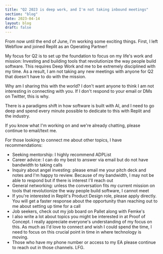 ```yaml
---
title: "Q2 2023 is deep work, and I'm not taking inbound meetings"
section: "blog"
date: 2023-04-14
layout: blog
draft: false
---
```

From now until the end of June, I'm working some exciting things. First, I left Webflow and joined Replit as an Operating Partner!

My focus for Q2 is to set up the foundation to focus on my life's work and mission: Investing and building tools that revolutionize the way people build software. This requires Deep Work and me to be extremely disciplined with my time. As a result, I am not taking any new meetings with anyone for Q2 that doesn't have to do with the mission.

Why am I sharing this with the world? I don't want anyone to think I am not interesting in connecting with you. If I don't respond to your email or DMs on Twitter, this is why.

There is a paradigms shift in how software is built with AI, and I need to go deep and spend every minute possible to dedicate to this with Replit and the industry.

If you know what I'm working on and we're already chatting, please continue to email/text me.

For those looking to connect me about other topics, I have recommendations:

- Seeking mentorship: I highly recommend ADPList
- Career advice: I can do my best to answer via email but do not have bandwidth to taking calls
- Inquiry about angel investing: please email me your pitch deck and notes and I'm happy to review. Because of my bandwidth, I may not be able to respond but if there is interest I'll reach out
- General networking: unless the conversation fits my current mission on tools that revolutionize the way people build software, I cannot meet
- If you're interested in Replit's Product Design role, please apply directly. You will get a faster response about the opportunity than reaching out to me about setting up time for a call
- Job seekers, check out my job board on Pallet along with Femke's
- I also write a lot about topics you might be interested in at Proof of Concept. I really appreciate everyone's understanding of my focus on this. As much as I'd love to connect and wish I could spend the time, I need to focus on this crucial point in time in where technology is moving.
- Those who have my phone number or access to my EA please continue to reach out in those channels. LFG.
